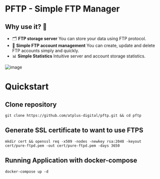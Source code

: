 # PFTP - Simple FTP Manager

## Why use it? 🤔
  * 🗂️  **FTP storage server** You can store your data using FTP protocol.
  * 👥  **Simple FTP account management** You can create, update and delete FTP accounts simply and quickly.
  * 📊  **Simple Statistics** Intuitive server and account storage statistics.
  
  ![image](https://user-images.githubusercontent.com/71342479/205938132-1bd3eca0-c1bd-48f7-84ed-ad48719d6c6c.png)

  
# Quickstart

## Clone repository

```console
git clone https://github.com/atplus-digital/pftp.git && cd pftp
```

## Generate SSL certificate to want to use FTPS

```console
mkdir cert && openssl req -x509 -nodes -newkey rsa:2048 -keyout cert/pure-ftpd.pem -out cert/pure-ftpd.pem -days 3650 
```

## Running Application with docker-compose

```console
docker-compose up -d
```

